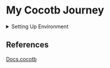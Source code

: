# My Cocotb Journey

<details>
 <summary> Setting Up Environment  </summary>
  
**Installing prerequisites & iverilog:**

![Screenshot from 2024-09-05 17-14-05](https://github.com/user-attachments/assets/ed9de94d-3182-42af-839b-d7b8bcde244c)
```bash
sudo apt-get install make python3 python3-pip libpython3-dev
sudo apt-get install iverilog
```

**Possible Error & Fix:**

![Screenshot from 2024-09-05 18-59-17](https://github.com/user-attachments/assets/d5aa1638-c72b-4ca9-85e6-fdcfec9693f0)
```bash
python3 -m venv venv
```
![image](https://github.com/user-attachments/assets/2d4dafc3-2e0f-42fb-abf3-3311c0837016)
```bash
sudo apt-get install python3-venv
```

**Creating Virtual Environment:**

![image](https://github.com/user-attachments/assets/2f6f904a-51e5-42f8-92f8-f9430dbd228f)

-This makes sure that the global python isn't corrupted.

</details>	

## References 
[Docs.cocotb](https://docs.cocotb.org/en/stable/quickstart.html)
